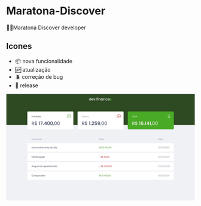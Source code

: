 # Maratona-Discover
:man_technologist:Maratona Discover developer

## Icones

- :package: nova funcionalidade
- :up: atualização
- :beetle: correção de bug
- :checkered_flag: release

<img align="right" src="./img/max.jpg"/>

